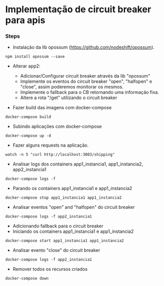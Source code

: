# Implementação de circuit breaker para apis

### Steps
* Instalação da lib opossum (https://github.com/nodeshift/opossum).
```
npm install opossum --save
```
* Alterar app2:
  * Adicionar/Configurar circuit breaker através da lib "opossum"
  * Implemente os eventos do circuit breaker "open", "halfopen" e "close", assim poderemos monitorar os mesmos.
  * Implemente o fallback para o CB retornando uma informação fixa.
  * Altere a rota "/get" utilizando o circuit breaker

* Fazer build das imagens com docker-compose
```
docker-compose build
```
* Subindo aplicações com docker-compose
```
docker-compose up -d
```
* Fazer alguns requests na aplicação.
```
watch -n 5 "curl http://localhost:3003/shipping"
```
* Analisar logs dos containers app1_instancia1, app1_instancia2, app2_instancia1
```
docker-compose logs -f
```
* Parando os containers app1_instancia1 e app1_instancia2
```
docker-compose stop app1_instancia1 app1_instancia2
```
* Analisar eventos "open" and "halfopen" do circuit breaker
```
docker-compose logs -f app2_instancia1
```
* Adicionando fallback para o circuit breaker
* Iniciando os containers app1_instancia1 e app1_instancia2
```
docker-compose start app1_instancia1 app1_instancia2
```
* Analisar evento "close" do circuit breaker
```
docker-compose logs -f app2_instancia1
```
* Remover todos os recursos criados
```
docker-compose down
```